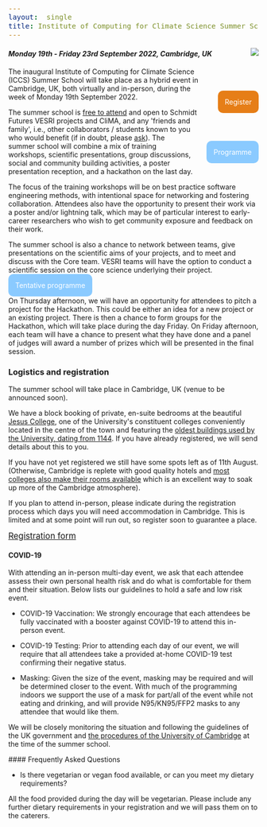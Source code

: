 ```yaml
---
layout:  single
title: Institute of Computing for Climate Science Summer School 2022
---
```

<style>
div {
  font-size:12.5pt;
  text-align:justify;
}
td {
  font-size:11pt;
}
table {
  width: 110%;
}
.page__title {
  margin-top: 1em;
  margin-bottom: 0em;
}
.floater {
  float:right;
  margin-left: 2em;
  margin-bottom: 2em;
}
a.button {
  background: rgb(230, 126, 23);
  padding: 1em;
  border-radius: 10px;
  color: white;
  text-decoration: none;
  cursor: pointer;
  display: block-level;
  margin-top: 3em;
  margin-bottom: 1em;
  clear: right;
}
a.button:hover {
  background: rgb(245, 152, 66);
}
a.button:active {
  background: rgb(214, 127, 47);
}
a.programme {
  background: rgb(138, 202, 255);  
}
a.programme:hover {
  background: rgb(153, 209, 255);  
}
a.programme:active {
  background: rgb(102, 186, 255);  
}
</style>

<img src="https://live.staticflickr.com/65535/48142231042_2ffd1bf1ba_m.jpg" class="floater /">

<a href="https://web.miniextensions.com/FYT8fFDcuuDlvWEN6Cdg" class="button floater">Register</a>
<a href="https://cambridge-iccs.github.io/summerschool-programme.html" class="button floater programme">Programme</a>

<h4><i>Monday 19th - Friday 23rd September 2022, Cambridge, UK</i></h4>




The inaugural Institute of Computing for Climate Science (ICCS) Summer School will take place as a hybrid event in Cambridge, UK, both virtually and in-person, during the week of Monday 19th September 2022.

The summer school is <span style="text-decoration:underline">free to attend</span> and open to Schmidt Futures VESRI projects and CliMA, and any 'friends and family', i.e., other collaborators / students known to you who would benefit (if in doubt, please [ask](mailto:dao29@cam.ac.uk)). The summer school will combine a mix of training workshops, scientific
presentations, group discussions, social and community building activities, a poster presentation reception, and a hackathon on the last day. 

The focus of the training workshops will be on best practice software engineering methods, with intentional space for networking and fostering collaboration.
Attendees also have the opportunity to present their work via a poster and/or lightning talk, which 
may be of particular interest to early-career researchers who wish to get community exposure and feedback on their work.

The summer school is also a chance to network between teams, give presentations on the scientific aims of your projects, and to meet and discuss with the Core team. VESRI teams will have the option to conduct a scientific session on the core science underlying their project.


<a href="https://cambridge-iccs.github.io/summerschool-programme.html" class="button programme">Tentative programme</a>

<!--
The current sketch of the programme is as follows:

|                | Morning                    | Afternoon                                       |
| -------------- | -------                    | ----------------------------------------------- |
| Mon 19th    | <i><span style='color:#999;'>Arrival</span>                           | Poster reception with lunch + Welcome keynote + Science talk |
| Tue 20th   | Training workshops (x2)    | Training workshop + scientific session + discussion groups |
| Wed 21st | Training workshop + scientific session  | Lightning talks + __Excursion ([punting](https://en.wikipedia.org/wiki/Punt_(boat)) tour) followed by banquet in college__ |
| Thu 22nd  | Training workshop + scientific session | Discussion groups + Lightning talks + Hackathon pitches |
| Fri 23rd    | Hackathon | Hackathon + presentations, culminating in prizes |

Likely training workshop topics:

  * Verification and testing
  * Pairing and code review
  * Using Git and GitHub effectively
  * Training machine learning models
  * "Green in Code" course (how to write less resource intensive code)
-->

On Thursday afternoon, we will have an opportunity for attendees to pitch a project for the Hackathon. This could
be either an idea for a new project or an existing project. There is then a chance to form groups for the
Hackathon, which will take place during the day Friday. On Friday afternoon, each team will have a chance to present
what they have done and a panel of judges will award a number of prizes which will be presented in the final
session.

### Logistics and registration

The summer school will take place in Cambridge, UK (venue to be announced soon).
  
We have a block booking of private, en-suite bedrooms at the beautiful [Jesus College](https://www.jesus.cam.ac.uk/conferences/accommodation/conference-accommodation), one of the University's constituent colleges conveniently located in the centre of the town and featuring the [oldest buildings used by the University, dating from 1144](https://en.wikipedia.org/wiki/Jesus_College,_Cambridge). If you have already registered, we will send details about this to you. 

If you have not yet registered we still have some spots left as of 11th August. (Otherwise, Cambridge is replete with good quality hotels and [most colleges also make their rooms available](https://www.universityrooms.com/en-GB/city/cambridge/home/?gclid=Cj0KCQjw-JyUBhCuARIsANUqQ_KO7BKHd9D9yhAt5q80cBarTw0ltRwbJ-GHXpl-zjx4eiIgEqdPeJQaAjzcEALw_wcB) which is an excellent way to soak up more of the Cambridge atmosphere).

If you plan to attend in-person, please indicate during the registration process which days you will need accommodation in Cambridge. This is limited and at some point will run out, so register soon to guarantee a place.

<span style="font-size:larger;">[Registration form](https://web.miniextensions.com/FYT8fFDcuuDlvWEN6Cdg)</span>
  
#### COVID-19
  
With attending an in-person multi-day event, we ask that each attendee assess their own personal health risk and do what is comfortable for them and their situation. Below lists our guidelines to hold a safe and low risk event.

- COVID-19 Vaccination: We strongly encourage that each attendees be fully vaccinated with a booster against COVID-19 to attend this in-person event.

- COVID-19 Testing: Prior to attending each day of our event, we will require that all attendees take a provided at-home COVID-19 test confirming their negative status.
  
- Masking: Given the size of the event, masking may be required and will be determined closer to the event. With much of the programming indoors we support the use of a mask for part/all of the event while not eating and drinking, and will provide N95/KN95/FFP2 masks to any attendee that would like them. 

We will be closely monitoring the situation and following the guidelines of the UK government and [the procedures of the University of Cambridge](https://www.cam.ac.uk/coronavirus) at the time of the summer school.
  
<a name="faq">#### Frequently Asked Questions</a>

- Is there vegetarian or vegan food available, or can you meet my dietary requirements?

All the food provided during the day will be vegetarian. Please include any further dietary requirements in your registration and we will pass them on to the caterers.

